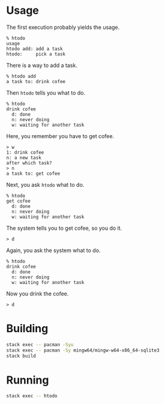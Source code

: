 Usage
=====

The first execution probably yields the usage.

    % htodo
    usage
    htodo add: add a task
    htodo:     pick a task

There is a way to add a task.

    % htodo add
    a task to: drink cofee

Then `htodo` tells you what to do.

    % htodo
    drink cofee
      d: done
      n: never doing
      w: waiting for another task

Here, you remember you have to get cofee.

    > w
    1: drink cofee
    n: a new task
    after which task?
    > n
    a task to: get cofee

Next, you ask `htodo` what to do.

    % htodo
    get cofee
      d: done
      n: never doing
      w: waiting for another task

The system tells you to get cofee, so you do it.

    > d

Again, you ask the system what to do.

    % htodo
    drink cofee
      d: done
      n: never doing
      w: waiting for another task

Now you drink the cofee.

    > d

# Building

```bash
stack exec -- pacman -Syu
stack exec -- pacman -Sy mingw64/mingw-w64-x86_64-sqlite3
stack build
```

# Running

```bash
stack exec -- htodo
```